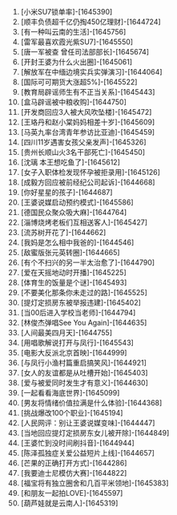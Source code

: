 
1. [小米SU7锁单率]-[1645390]
1. [顺丰负债超千亿仍掏450亿理财]-[1644724]
1. [有一种叫云南的生活]-[1645756]
1. [雷军最喜欢霞光紫SU7]-[1645550]
1. [唐一军被查 曾任司法部部长]-[1645674]
1. [开封王婆为什么火出圈]-[1645061]
1. [解放军在中缅边境实兵实弹演习]-[1644064]
1. [国际可可期货大涨超5%]-[1645522]
1. [教育局辟谣师生有不正当关系]-[1645443]
1. [盒马辟谣被中粮收购]-[1644750]
1. [开发商回应3人被大风吹坠楼]-[1645472]
1. [王珞丹和赵小棠妈妈相差十岁]-[1645609]
1. [马英九率台湾青年参访比亚迪]-[1645459]
1. [四川11岁遇害女孩父亲发声]-[1645326]
1. [贵州长顺山火3名干部死亡]-[1645450]
1. [沈璃 本王想吃鱼了]-[1645612]
1. [女子入职体检发现怀孕被拒录用]-[1645126]
1. [成毅方回应被前经纪公司起诉]-[1644668]
1. [你好星星的孩子]-[1644687]
1. [王婆说媒启动预约模式]-[1645586]
1. [德国民众聚众吸大麻]-[1644764]
1. [淄博烧烤老板们互相送客人]-[1645427]
1. [流苏树开花了]-[1644662]
1. [我妈是怎么相中我爸的]-[1644546]
1. [敌蜜版张元英转圈]-[1644665]
1. [有个不扫兴的另一半太治愈了]-[1644790]
1. [爱在天摇地动时开播]-[1645225]
1. [体育生的饭量是个谜]-[1645493]
1. [不要美化那条你未走过的路]-[1645525]
1. [提灯定损房东被举报违建]-[1645402]
1. [当00后进入学校当老师]-[1644794]
1. [林俊杰弹唱See You Again]-[1644635]
1. [人间最美四月天]-[1644755]
1. [用唱歌解说打开与凤行]-[1645543]
1. [电影大反派北京首映]-[1644999]
1. [与凤行小渔村篇重启搞笑风]-[1644921]
1. [女人的友谊都是从吐槽开始]-[1645403]
1. [爱与被爱同时发生才有意义]-[1644630]
1. [一起看看海底世界]-[1645099]
1. [男友将情绪价值拉满是什么体验]-[1644368]
1. [挑战爆改100个职业]-[1645194]
1. [人民网评：别让王婆说媒变味]-[1644447]
1. [当地回应提灯定损房东女儿被开除]-[1644849]
1. [王婆忙到没时间刷抖音]-[1644944]
1. [陈泽孤独症关爱公益短片上线]-[1644657]
1. [芒果的正确打开方式]-[1644286]
1. [我要迪士尼模仿大赛]-[1644822]
1. [福宝将有独立圈舍和几百平米领地]-[1645383]
1. [和朋友一起拍LOVE]-[1645597]
1. [葫芦娃就是云南人]-[1645319]